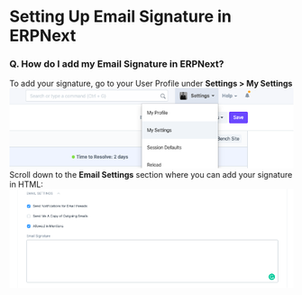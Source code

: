 
# Setting Up Email Signature in ERPNext



### **Q. How do I add my Email Signature in ERPNext?**

  
To add your signature, go to your User Profile under **Settings > My Settings**  
![](/files/PIoVfY1.png)  
Scroll down to the **Email Settings** section where you can add your signature in HTML:  
![](/files/4swM1Yz.png)  





